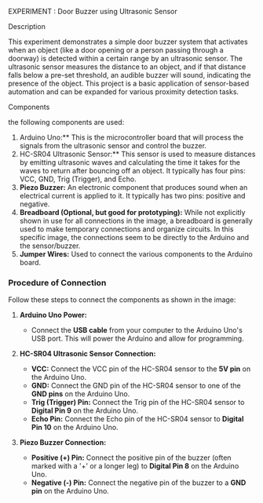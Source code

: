 EXPERIMENT : Door Buzzer using Ultrasonic Sensor

Description

This experiment demonstrates a simple door buzzer system that activates when an object (like a door opening or a person passing through a doorway) is detected within a certain range by an ultrasonic sensor. The ultrasonic sensor measures the distance to an object, and if that distance falls below a pre-set threshold, an audible buzzer will sound, indicating the presence of the object. This project is a basic application of sensor-based automation and can be expanded for various proximity detection tasks.

Components

the following components are used:

1.  Arduino Uno:** This is the microcontroller board that will process the signals from the ultrasonic sensor and control the buzzer.
2.  HC-SR04 Ultrasonic Sensor:** This sensor is used to measure distances by emitting ultrasonic waves and calculating the time it takes for the waves to return after bouncing off an object. It typically has four pins: VCC, GND, Trig (Trigger), and Echo.
3.  **Piezo Buzzer:** An electronic component that produces sound when an electrical current is applied to it. It typically has two pins: positive and negative.
4.  **Breadboard (Optional, but good for prototyping):** While not explicitly shown in use for all connections in the image, a breadboard is generally used to make temporary connections and organize circuits. In this specific image, the connections seem to be directly to the Arduino and the sensor/buzzer.
5.  **Jumper Wires:** Used to connect the various components to the Arduino board.

### Procedure of Connection

Follow these steps to connect the components as shown in the image:

1.  **Arduino Uno Power:**
    * Connect the **USB cable** from your computer to the Arduino Uno's USB port. This will power the Arduino and allow for programming.

2.  **HC-SR04 Ultrasonic Sensor Connection:**
    * **VCC:** Connect the VCC pin of the HC-SR04 sensor to the **5V pin** on the Arduino Uno.
    * **GND:** Connect the GND pin of the HC-SR04 sensor to one of the **GND pins** on the Arduino Uno.
    * **Trig (Trigger) Pin:** Connect the Trig pin of the HC-SR04 sensor to **Digital Pin 9** on the Arduino Uno.
    * **Echo Pin:** Connect the Echo pin of the HC-SR04 sensor to **Digital Pin 10** on the Arduino Uno.

3.  **Piezo Buzzer Connection:**
    * **Positive (+) Pin:** Connect the positive pin of the buzzer (often marked with a '+' or a longer leg) to **Digital Pin 8** on the Arduino Uno.
    * **Negative (-) Pin:** Connect the negative pin of the buzzer to a **GND pin** on the Arduino Uno.
